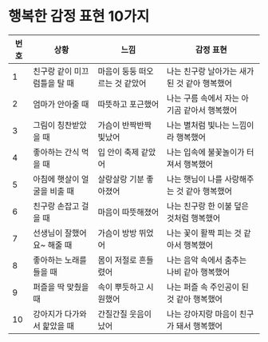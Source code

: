 # 행복한 감정 표현 10가지

| 번호 | 상황                         | 느낌                           | 감정 표현                                     |
| ---- | ---------------------------- | ------------------------------ | --------------------------------------------- |
| 1    | 친구랑 같이 미끄럼틀을 탈 때 | 마음이 둥둥 떠오르는 것 같았어 | 나는 친구랑 날아가는 새가 된 것 같아 행복했어 |
| 2    | 엄마가 안아줄 때             | 따뜻하고 포근했어              | 나는 구름 속에서 자는 아기곰 같아서 행복했어  |
| 3    | 그림이 칭찬받았을 때         | 가슴이 반짝반짝 빛났어         | 나는 별처럼 빛나는 느낌이라 행복했어          |
| 4    | 좋아하는 간식 먹을 때        | 입 안이 축제 같았어            | 나는 입속에 불꽃놀이가 터져서 행복했어        |
| 5    | 아침에 햇살이 얼굴을 비출 때 | 살랑살랑 기분 좋아졌어         | 나는 햇님이 나를 사랑해주는 것 같아 행복했어  |
| 6    | 친구랑 손잡고 걸을 때        | 마음이 따뜻해졌어              | 나는 친구랑 한 이불 덮은 것처럼 행복했어      |
| 7    | 선생님이 잘했어요\~ 해줄 때  | 가슴이 방방 뛰었어             | 나는 꽃이 활짝 피는 것 같아서 행복했어        |
| 8    | 좋아하는 노래를 들을 때      | 몸이 저절로 흔들렸어           | 나는 음악 속에서 춤추는 나비 같아 행복했어    |
| 9    | 퍼즐을 딱 맞췄을 때          | 속이 뿌듯하고 시원했어         | 나는 퍼즐 속 주인공이 된 것 같아 행복했어     |
| 10   | 강아지가 다가와서 핥았을 때  | 간질간질 웃음이 났어           | 나는 강아지랑 마음이 친구가 돼서 행복했어     |
